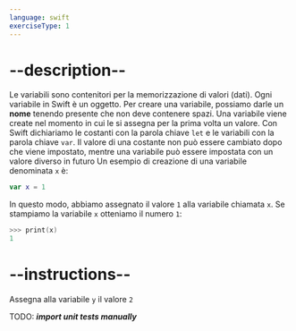 ```yaml
---
language: swift
exerciseType: 1
---
```


# --description--

Le variabili sono contenitori per la memorizzazione di valori (dati).
Ogni variabile in Swift è un oggetto.
Per creare una variabile, possiamo darle un **nome** tenendo presente che non deve contenere spazi.
Una variabile viene create nel momento in cui le si assegna per la prima volta un valore.
Con Swift dichiariamo le costanti con la parola chiave `let` e le variabili con la parola chiave `var`.
Il valore di una costante non può essere cambiato dopo che viene impostato, mentre una variabile può essere impostata con un valore diverso in futuro
Un esempio di creazione di una variabile denominata `x` è:
```swift
var x = 1
```
In questo modo, abbiamo assegnato il valore `1` alla variabile chiamata `x`.
Se stampiamo la variabile `x` otteniamo il numero `1`:
```swift
>>> print(x)
1
```

# --instructions--

Assegna alla variabile `y` il valore `2`

TODO: ___import unit tests manually___
